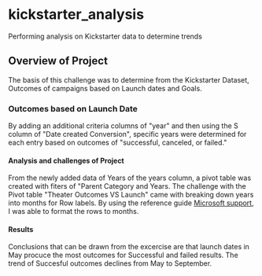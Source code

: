 # kickstarter_analysis
Performing analysis on Kickstarter data to determine trends
## Overview of Project
   The basis of this challenge was to determine from the Kickstarter Dataset, Outcomes of campaigns based on Launch dates and Goals.

###  Outcomes based on Launch Date
  By adding an additional criteria columns of "year" and then using the S column of "Date created Conversion", specific years were determined for each entry based on 
  outcomes of "successful, canceled, or failed."
  
#### Analysis and challenges of Project
From the newly added data of Years of the years column, a pivot table was created with fiters of "Parent Category and Years.
The challenge with the Pivot table "Theater Outcomes VS Launch" came with breaking down years into months for Row labels.  By using the reference guide
[Microsoft support](https://support.microsoft.com/en-us/office/group-or-ungroup-data-in-a-pivottable-c9d1ddd0-6580-47d1-82bc-c84a5a340725?ui=en-us&rs=en-us&ad=us),
I was able to format the rows to months.
#### Results
Conclusions that can be drawn from the excercise are that launch dates in May procuce the most outcomes for Successful and failed results.  The trend of Succesful outcomes declines from May to September.
